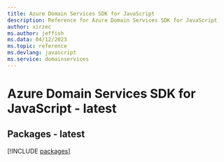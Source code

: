 ```yaml
---
title: Azure Domain Services SDK for JavaScript
description: Reference for Azure Domain Services SDK for JavaScript
author: xirzec
ms.author: jeffish
ms.data: 04/12/2023
ms.topic: reference
ms.devlang: javascript
ms.service: domainservices
---
```

# Azure Domain Services SDK for JavaScript - latest
## Packages - latest
[!INCLUDE [packages](domain-services-index.md)]